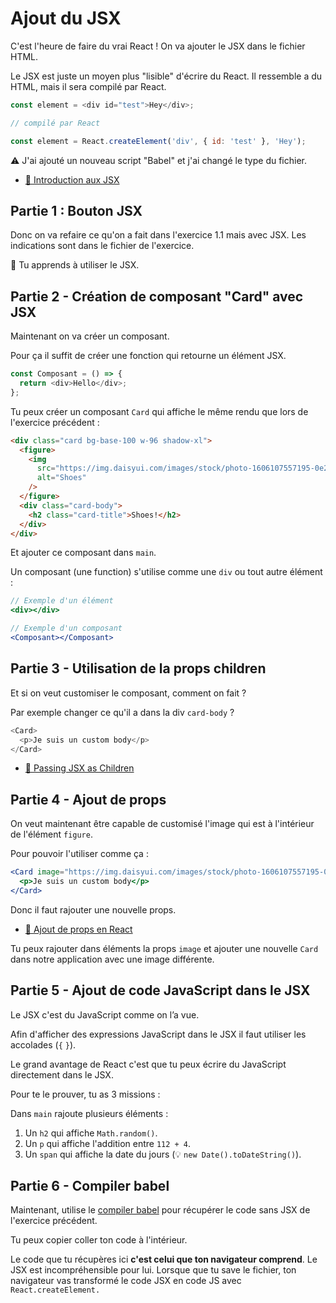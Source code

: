 # Ajout du JSX

C'est l'heure de faire du vrai React ! On va ajouter le JSX dans le fichier HTML.

Le JSX est juste un moyen plus "lisible" d'écrire du React. Il ressemble
a du HTML, mais il sera compilé par React.

```js
const element = <div id="test">Hey</div>;

// compilé par React

const element = React.createElement('div', { id: 'test' }, 'Hey');
```

⚠️ J'ai ajouté un nouveau script "Babel" et j'ai changé le type du fichier.

- [📖 Introduction aux JSX](https://react.dev/learn/writing-markup-with-jsx)

## Partie 1 : Bouton JSX

Donc on va refaire ce qu'on a fait dans l'exercice 1.1 mais avec JSX.
Les indications sont dans le fichier de l'exercice.

💌 Tu apprends à utiliser le JSX.

## Partie 2 - Création de composant "Card" avec JSX

Maintenant on va créer un composant.

Pour ça il suffit de créer une fonction qui retourne un élément JSX.

```js
const Composant = () => {
  return <div>Hello</div>;
};
```

Tu peux créer un composant `Card` qui affiche le même rendu que lors de l'exercice précédent :

```html
<div class="card bg-base-100 w-96 shadow-xl">
  <figure>
    <img
      src="https://img.daisyui.com/images/stock/photo-1606107557195-0e29a4b5b4aa.jpg"
      alt="Shoes"
    />
  </figure>
  <div class="card-body">
    <h2 class="card-title">Shoes!</h2>
  </div>
</div>
```

Et ajouter ce composant dans `main`.

Un composant (une function) s'utilise comme une `div` ou tout autre élément :

```jsx
// Exemple d'un élément
<div></div>

// Exemple d'un composant
<Composant></Composant>
```

## Partie 3 - Utilisation de la props children

Et si on veut customiser le composant, comment on fait ?

Par exemple changer ce qu'il a dans la div `card-body` ?

```js
<Card>
  <p>Je suis un custom body</p>
</Card>
```

- [📖 Passing JSX as Children](https://react.dev/learn/passing-props-to-a-component#passing-jsx-as-children)

## Partie 4 - Ajout de props

On veut maintenant être capable de customisé l'image qui est à l'intérieur de l'élément `figure`.

Pour pouvoir l'utiliser comme ça :

```jsx
<Card image="https://img.daisyui.com/images/stock/photo-1606107557195-0e29a4b5b4aa.jpg">
  <p>Je suis un custom body</p>
</Card>
```

Donc il faut rajouter une nouvelle props.

- [📖 Ajout de props en React](https://react.dev/learn/passing-props-to-a-component)

Tu peux rajouter dans éléments la props `image` et ajouter une nouvelle `Card` dans notre application avec une image différente.

## Partie 5 - Ajout de code JavaScript dans le JSX

Le JSX c'est du JavaScript comme on l’a vue.

Afin d'afficher des expressions JavaScript dans le JSX il faut utiliser
les accolades (`{` `}`).

Le grand avantage de React c'est que tu peux écrire du JavaScript directement
dans le JSX.

Pour te le prouver, tu as 3 missions :

Dans `main` rajoute plusieurs éléments :

1. Un `h2` qui affiche `Math.random()`.
2. Un `p` qui affiche l'addition entre `112 + 4`.
3. Un `span` qui affiche la date du jours (💡 `new Date().toDateString()`).

## Partie 6 - Compiler babel

Maintenant, utilise le [compiler babel](https://babeljs.io/repl/) pour récupérer
le code sans JSX de l'exercice précédent.

Tu peux copier coller ton code à l'intérieur.

Le code que tu récupères ici **c'est celui que ton navigateur comprend**. Le JSX est
incompréhensible pour lui. Lorsque que tu save le fichier, ton navigateur vas
transformé le code JSX en code JS avec `React.createElement.`
